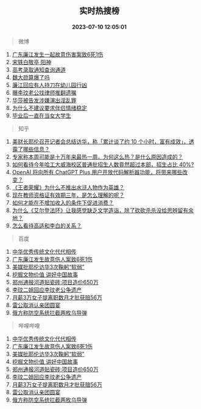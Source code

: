 <div align="center"><h2>实时热搜榜</h2><h4>2023-07-10 12:05:01</h4></div>

> 微博  

1. [广东廉江发生一起故意伤害案致6死1伤](https://s.weibo.com/weibo?q=%23%E5%B9%BF%E4%B8%9C%E5%BB%89%E6%B1%9F%E5%8F%91%E7%94%9F%E4%B8%80%E8%B5%B7%E6%95%85%E6%84%8F%E4%BC%A4%E5%AE%B3%E6%A1%88%E8%87%B46%E6%AD%BB1%E4%BC%A4%23&t=31&band_rank=1&Refer=top)<br />
2. [宋轶白敬亭 阳神](https://s.weibo.com/weibo?q=%E5%AE%8B%E8%BD%B6%E7%99%BD%E6%95%AC%E4%BA%AD%20%E9%98%B3%E7%A5%9E&t=31&band_rank=2&Refer=top)<br />
3. [高考录取通知查询通道](https://s.weibo.com/weibo?q=%23%E9%AB%98%E8%80%83%E5%BD%95%E5%8F%96%E9%80%9A%E7%9F%A5%E6%9F%A5%E8%AF%A2%E9%80%9A%E9%81%93%23&t=31&band_rank=3&Refer=top)<br />
4. [魏大勋算爆了吗](https://s.weibo.com/weibo?q=%23%E9%AD%8F%E5%A4%A7%E5%8B%8B%E7%AE%97%E7%88%86%E4%BA%86%E5%90%97%23&t=31&band_rank=4&Refer=top)<br />
5. [廉江回应有人持刀在幼儿园行凶](https://s.weibo.com/weibo?q=%23%E5%BB%89%E6%B1%9F%E5%9B%9E%E5%BA%94%E6%9C%89%E4%BA%BA%E6%8C%81%E5%88%80%E5%9C%A8%E5%B9%BC%E5%84%BF%E5%9B%AD%E8%A1%8C%E5%87%B6%23&t=31&band_rank=5&Refer=top)<br />
6. [曝李玟老公找律师推翻遗嘱](https://s.weibo.com/weibo?q=%23%E6%9B%9D%E6%9D%8E%E7%8E%9F%E8%80%81%E5%85%AC%E6%89%BE%E5%BE%8B%E5%B8%88%E6%8E%A8%E7%BF%BB%E9%81%97%E5%98%B1%23&t=31&band_rank=6&Refer=top)<br />
7. [华莎被告发涉嫌演出淫乱罪](https://s.weibo.com/weibo?q=%23%E5%8D%8E%E8%8E%8E%E8%A2%AB%E5%91%8A%E5%8F%91%E6%B6%89%E5%AB%8C%E6%BC%94%E5%87%BA%E6%B7%AB%E4%B9%B1%E7%BD%AA%23&t=31&band_rank=7&Refer=top)<br />
8. [为什么不建议要求伴侣情绪稳定](https://s.weibo.com/weibo?q=%E4%B8%BA%E4%BB%80%E4%B9%88%E4%B8%8D%E5%BB%BA%E8%AE%AE%E8%A6%81%E6%B1%82%E4%BC%B4%E4%BE%A3%E6%83%85%E7%BB%AA%E7%A8%B3%E5%AE%9A&t=31&band_rank=8&Refer=top)<br />
9. [毕业后一直在当女大学生](https://s.weibo.com/weibo?q=%23%E6%AF%95%E4%B8%9A%E5%90%8E%E4%B8%80%E7%9B%B4%E5%9C%A8%E5%BD%93%E5%A5%B3%E5%A4%A7%E5%AD%A6%E7%94%9F%23&t=31&band_rank=9&Refer=top)<br />

> 知乎  

1. [美财长耶伦召开记者会总结访华，称「累计谈了约 10 个小时，富有成效」，透露了哪些信息？](https://www.zhihu.com/question/611205658)<br />
2. [专家称本周可能是十万年来最热一周，为何这么热？是什么原因造成的？](https://www.zhihu.com/question/611194015)<br />
3. [如何看待今年哈工大威海校区普通批招生人数竟然超过本部，招生占比 40%?](https://www.zhihu.com/question/608059596)<br />
4. [OpenAI 将向所有 ChatGPT Plus 用户开放代码解析器功能，将带来哪些改变？](https://www.zhihu.com/question/611024514)<br />
5. [《王者荣耀》为什么不推出水浒人物作为英雄？](https://www.zhihu.com/question/610339236)<br />
6. [现在教师资格证有效期三年，是怎么理解的呢？](https://www.zhihu.com/question/52975570)<br />
7. [如何才能在不增加收入的条件下促进消费？](https://www.zhihu.com/question/594506055)<br />
8. [为什么《艾尔登法环》让我感觉缺乏文学造诣，除了砍砍杀杀没给思辨留有余地？](https://www.zhihu.com/question/609146999)<br />
9. [怎么看待高适和李白的关系？](https://www.zhihu.com/question/25161001)<br />

> 百度  

1. [中华优秀传统文化代代相传](https://www.baidu.com/s?wd=%E4%B8%AD%E5%8D%8E%E4%BC%98%E7%A7%80%E4%BC%A0%E7%BB%9F%E6%96%87%E5%8C%96%E4%BB%A3%E4%BB%A3%E7%9B%B8%E4%BC%A0&sa=fyb_news&rsv_dl=fyb_news)<br />
2. [广东廉江发生故意伤人案致6死1伤](https://www.baidu.com/s?wd=%E5%B9%BF%E4%B8%9C%E5%BB%89%E6%B1%9F%E5%8F%91%E7%94%9F%E6%95%85%E6%84%8F%E4%BC%A4%E4%BA%BA%E6%A1%88%E8%87%B46%E6%AD%BB1%E4%BC%A4&sa=fyb_news&rsv_dl=fyb_news)<br />
3. [美媒批耶伦访华3次鞠躬“软弱”](https://www.baidu.com/s?wd=%E7%BE%8E%E5%AA%92%E6%89%B9%E8%80%B6%E4%BC%A6%E8%AE%BF%E5%8D%8E3%E6%AC%A1%E9%9E%A0%E8%BA%AC%E2%80%9C%E8%BD%AF%E5%BC%B1%E2%80%9D&sa=fyb_news&rsv_dl=fyb_news)<br />
4. [挖掘文物价值 讲好中国故事](https://www.baidu.com/s?wd=%E6%8C%96%E6%8E%98%E6%96%87%E7%89%A9%E4%BB%B7%E5%80%BC+%E8%AE%B2%E5%A5%BD%E4%B8%AD%E5%9B%BD%E6%95%85%E4%BA%8B&sa=fyb_news&rsv_dl=fyb_news)<br />
5. [郑州通报河道贴瓷砖:项目造价650万](https://www.baidu.com/s?wd=%E9%83%91%E5%B7%9E%E9%80%9A%E6%8A%A5%E6%B2%B3%E9%81%93%E8%B4%B4%E7%93%B7%E7%A0%96%3A%E9%A1%B9%E7%9B%AE%E9%80%A0%E4%BB%B7650%E4%B8%87&sa=fyb_news&rsv_dl=fyb_news)<br />
6. [李玟二姐回应李玟老公争遗产](https://www.baidu.com/s?wd=%E6%9D%8E%E7%8E%9F%E4%BA%8C%E5%A7%90%E5%9B%9E%E5%BA%94%E6%9D%8E%E7%8E%9F%E8%80%81%E5%85%AC%E4%BA%89%E9%81%97%E4%BA%A7&sa=fyb_news&rsv_dl=fyb_news)<br />
7. [月薪3万女子提离职数月才批获赔56万](https://www.baidu.com/s?wd=%E6%9C%88%E8%96%AA3%E4%B8%87%E5%A5%B3%E5%AD%90%E6%8F%90%E7%A6%BB%E8%81%8C%E6%95%B0%E6%9C%88%E6%89%8D%E6%89%B9%E8%8E%B7%E8%B5%9456%E4%B8%87&sa=fyb_news&rsv_dl=fyb_news)<br />
8. [雷公取消认亲团圆宴](https://www.baidu.com/s?wd=%E9%9B%B7%E5%85%AC%E5%8F%96%E6%B6%88%E8%AE%A4%E4%BA%B2%E5%9B%A2%E5%9C%86%E5%AE%B4&sa=fyb_news&rsv_dl=fyb_news)<br />
9. [俄方称防空系统拦截两枚乌导弹](https://www.baidu.com/s?wd=%E4%BF%84%E6%96%B9%E7%A7%B0%E9%98%B2%E7%A9%BA%E7%B3%BB%E7%BB%9F%E6%8B%A6%E6%88%AA%E4%B8%A4%E6%9E%9A%E4%B9%8C%E5%AF%BC%E5%BC%B9&sa=fyb_news&rsv_dl=fyb_news)<br />

> 哔哩哔哩  

1. [中华优秀传统文化代代相传](https://www.baidu.com/s?wd=%E4%B8%AD%E5%8D%8E%E4%BC%98%E7%A7%80%E4%BC%A0%E7%BB%9F%E6%96%87%E5%8C%96%E4%BB%A3%E4%BB%A3%E7%9B%B8%E4%BC%A0&sa=fyb_news&rsv_dl=fyb_news)<br />
2. [广东廉江发生故意伤人案致6死1伤](https://www.baidu.com/s?wd=%E5%B9%BF%E4%B8%9C%E5%BB%89%E6%B1%9F%E5%8F%91%E7%94%9F%E6%95%85%E6%84%8F%E4%BC%A4%E4%BA%BA%E6%A1%88%E8%87%B46%E6%AD%BB1%E4%BC%A4&sa=fyb_news&rsv_dl=fyb_news)<br />
3. [美媒批耶伦访华3次鞠躬“软弱”](https://www.baidu.com/s?wd=%E7%BE%8E%E5%AA%92%E6%89%B9%E8%80%B6%E4%BC%A6%E8%AE%BF%E5%8D%8E3%E6%AC%A1%E9%9E%A0%E8%BA%AC%E2%80%9C%E8%BD%AF%E5%BC%B1%E2%80%9D&sa=fyb_news&rsv_dl=fyb_news)<br />
4. [挖掘文物价值 讲好中国故事](https://www.baidu.com/s?wd=%E6%8C%96%E6%8E%98%E6%96%87%E7%89%A9%E4%BB%B7%E5%80%BC+%E8%AE%B2%E5%A5%BD%E4%B8%AD%E5%9B%BD%E6%95%85%E4%BA%8B&sa=fyb_news&rsv_dl=fyb_news)<br />
5. [郑州通报河道贴瓷砖:项目造价650万](https://www.baidu.com/s?wd=%E9%83%91%E5%B7%9E%E9%80%9A%E6%8A%A5%E6%B2%B3%E9%81%93%E8%B4%B4%E7%93%B7%E7%A0%96%3A%E9%A1%B9%E7%9B%AE%E9%80%A0%E4%BB%B7650%E4%B8%87&sa=fyb_news&rsv_dl=fyb_news)<br />
6. [李玟二姐回应李玟老公争遗产](https://www.baidu.com/s?wd=%E6%9D%8E%E7%8E%9F%E4%BA%8C%E5%A7%90%E5%9B%9E%E5%BA%94%E6%9D%8E%E7%8E%9F%E8%80%81%E5%85%AC%E4%BA%89%E9%81%97%E4%BA%A7&sa=fyb_news&rsv_dl=fyb_news)<br />
7. [月薪3万女子提离职数月才批获赔56万](https://www.baidu.com/s?wd=%E6%9C%88%E8%96%AA3%E4%B8%87%E5%A5%B3%E5%AD%90%E6%8F%90%E7%A6%BB%E8%81%8C%E6%95%B0%E6%9C%88%E6%89%8D%E6%89%B9%E8%8E%B7%E8%B5%9456%E4%B8%87&sa=fyb_news&rsv_dl=fyb_news)<br />
8. [雷公取消认亲团圆宴](https://www.baidu.com/s?wd=%E9%9B%B7%E5%85%AC%E5%8F%96%E6%B6%88%E8%AE%A4%E4%BA%B2%E5%9B%A2%E5%9C%86%E5%AE%B4&sa=fyb_news&rsv_dl=fyb_news)<br />
9. [俄方称防空系统拦截两枚乌导弹](https://www.baidu.com/s?wd=%E4%BF%84%E6%96%B9%E7%A7%B0%E9%98%B2%E7%A9%BA%E7%B3%BB%E7%BB%9F%E6%8B%A6%E6%88%AA%E4%B8%A4%E6%9E%9A%E4%B9%8C%E5%AF%BC%E5%BC%B9&sa=fyb_news&rsv_dl=fyb_news)<br />
